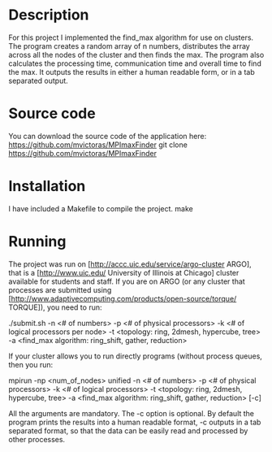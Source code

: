 Description
============
For this project I implemented the find_max algorithm for use on clusters. 
The program creates a random array of n numbers, distributes the array across all the nodes of the cluster and then finds the max.
The program also calculates the processing time, communication time and overall time to find the max. It outputs the results in either a human readable form, or in a tab separated output.
 
Source code
===========
 You can download the source code of the application here:
 https://github.com/mvictoras/MPImaxFinder
 <syntaxhighlight lang="bash">
 git clone https://github.com/mvictoras/MPImaxFinder
 </syntaxhighlight>

Installation
============
 I have included a Makefile to compile the project.
 <syntaxhighlight lang="bash">make</syntaxhighlight>

Running
=======
 The project was run on [http://accc.uic.edu/service/argo-cluster ARGO], that is a [http://www.uic.edu/ University of Illinois at Chicago] cluster available for students and staff.
 If you are on ARGO (or any cluster that processes are submitted using [http://www.adaptivecomputing.com/products/open-source/torque/ TORQUE]), you need to run:
 
 ./submit.sh 
 -n <# of numbers> 
 -p <# of physical processors> 
 -k <# of logical processors per node> 
 -t <topology: ring, 2dmesh, hypercube, tree> 
 -a <find_max algorithm: ring_shift, gather, reduction>

 If your cluster allows you to run directly programs (without process queues, then you run:
 
 mpirun -np <num_of_nodes> unified 
 -n <# of numbers> 
 -p <# of physical processors> 
 -k <# of logical processors> 
 -t <topology: ring, 2dmesh, hypercube, tree> 
 -a <find_max algorithm: ring_shift, gather, reduction> 
 [-c]
 
 All the arguments are mandatory. The -c option is optional. By default the program prints the results into a human readable format, -c outputs in a tab separated format, so that the data can be easily read and processed by other processes.
